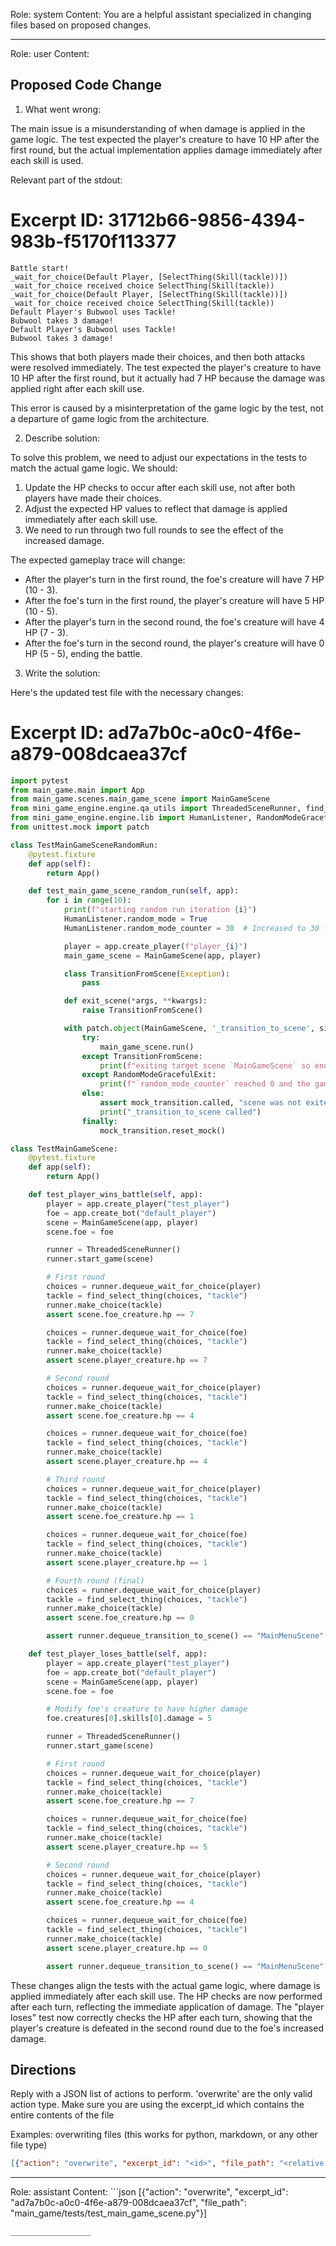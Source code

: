 Role: system
Content: You are a helpful assistant specialized in changing files based on proposed changes.
__________________
Role: user
Content: 
## Proposed Code Change
1. What went wrong:

The main issue is a misunderstanding of when damage is applied in the game logic. The test expected the player's creature to have 10 HP after the first round, but the actual implementation applies damage immediately after each skill is used.

Relevant part of the stdout:

# Excerpt ID: 31712b66-9856-4394-983b-f5170f113377
```
Battle start!
_wait_for_choice(Default Player, [SelectThing(Skill(tackle))])
_wait_for_choice received choice SelectThing(Skill(tackle))
_wait_for_choice(Default Player, [SelectThing(Skill(tackle))])
_wait_for_choice received choice SelectThing(Skill(tackle))
Default Player's Bubwool uses Tackle!
Bubwool takes 3 damage!
Default Player's Bubwool uses Tackle!
Bubwool takes 3 damage!
```

This shows that both players made their choices, and then both attacks were resolved immediately. The test expected the player's creature to have 10 HP after the first round, but it actually had 7 HP because the damage was applied right after each skill use.

This error is caused by a misinterpretation of the game logic by the test, not a departure of game logic from the architecture.

2. Describe solution:

To solve this problem, we need to adjust our expectations in the tests to match the actual game logic. We should:

1. Update the HP checks to occur after each skill use, not after both players have made their choices.
2. Adjust the expected HP values to reflect that damage is applied immediately after each skill use.
3. We need to run through two full rounds to see the effect of the increased damage.

The expected gameplay trace will change:

- After the player's turn in the first round, the foe's creature will have 7 HP (10 - 3).
- After the foe's turn in the first round, the player's creature will have 5 HP (10 - 5).
- After the player's turn in the second round, the foe's creature will have 4 HP (7 - 3).
- After the foe's turn in the second round, the player's creature will have 0 HP (5 - 5), ending the battle.

3. Write the solution:

Here's the updated test file with the necessary changes:

# Excerpt ID: ad7a7b0c-a0c0-4f6e-a879-008dcaea37cf
```python main_game/tests/test_main_game_scene.py
import pytest
from main_game.main import App
from main_game.scenes.main_game_scene import MainGameScene
from mini_game_engine.engine.qa_utils import ThreadedSceneRunner, find_select_thing
from mini_game_engine.engine.lib import HumanListener, RandomModeGracefulExit
from unittest.mock import patch

class TestMainGameSceneRandomRun:
    @pytest.fixture
    def app(self):
        return App()

    def test_main_game_scene_random_run(self, app):
        for i in range(10):
            print(f"starting random run iteration {i}")
            HumanListener.random_mode = True
            HumanListener.random_mode_counter = 30  # Increased to 30 for more complex scene

            player = app.create_player(f"player_{i}")
            main_game_scene = MainGameScene(app, player)

            class TransitionFromScene(Exception):
                pass

            def exit_scene(*args, **kwargs):
                raise TransitionFromScene()

            with patch.object(MainGameScene, '_transition_to_scene', side_effect=exit_scene) as mock_transition:
                try:
                    main_game_scene.run()
                except TransitionFromScene:
                    print(f"exiting target scene `MainGameScene` so ending run {i}")
                except RandomModeGracefulExit:
                    print(f"`random_mode_counter` reached 0 and the game did not crash. Ending run {i} gracefully")
                else:
                    assert mock_transition.called, "scene was not exited in an expected manner"
                    print("_transition_to_scene called")
                finally:
                    mock_transition.reset_mock()

class TestMainGameScene:
    @pytest.fixture
    def app(self):
        return App()

    def test_player_wins_battle(self, app):
        player = app.create_player("test_player")
        foe = app.create_bot("default_player")
        scene = MainGameScene(app, player)
        scene.foe = foe

        runner = ThreadedSceneRunner()
        runner.start_game(scene)

        # First round
        choices = runner.dequeue_wait_for_choice(player)
        tackle = find_select_thing(choices, "tackle")
        runner.make_choice(tackle)
        assert scene.foe_creature.hp == 7

        choices = runner.dequeue_wait_for_choice(foe)
        tackle = find_select_thing(choices, "tackle")
        runner.make_choice(tackle)
        assert scene.player_creature.hp == 7

        # Second round
        choices = runner.dequeue_wait_for_choice(player)
        tackle = find_select_thing(choices, "tackle")
        runner.make_choice(tackle)
        assert scene.foe_creature.hp == 4

        choices = runner.dequeue_wait_for_choice(foe)
        tackle = find_select_thing(choices, "tackle")
        runner.make_choice(tackle)
        assert scene.player_creature.hp == 4

        # Third round
        choices = runner.dequeue_wait_for_choice(player)
        tackle = find_select_thing(choices, "tackle")
        runner.make_choice(tackle)
        assert scene.foe_creature.hp == 1

        choices = runner.dequeue_wait_for_choice(foe)
        tackle = find_select_thing(choices, "tackle")
        runner.make_choice(tackle)
        assert scene.player_creature.hp == 1

        # Fourth round (final)
        choices = runner.dequeue_wait_for_choice(player)
        tackle = find_select_thing(choices, "tackle")
        runner.make_choice(tackle)
        assert scene.foe_creature.hp == 0

        assert runner.dequeue_transition_to_scene() == "MainMenuScene"

    def test_player_loses_battle(self, app):
        player = app.create_player("test_player")
        foe = app.create_bot("default_player")
        scene = MainGameScene(app, player)
        scene.foe = foe

        # Modify foe's creature to have higher damage
        foe.creatures[0].skills[0].damage = 5

        runner = ThreadedSceneRunner()
        runner.start_game(scene)

        # First round
        choices = runner.dequeue_wait_for_choice(player)
        tackle = find_select_thing(choices, "tackle")
        runner.make_choice(tackle)
        assert scene.foe_creature.hp == 7

        choices = runner.dequeue_wait_for_choice(foe)
        tackle = find_select_thing(choices, "tackle")
        runner.make_choice(tackle)
        assert scene.player_creature.hp == 5

        # Second round
        choices = runner.dequeue_wait_for_choice(player)
        tackle = find_select_thing(choices, "tackle")
        runner.make_choice(tackle)
        assert scene.foe_creature.hp == 4

        choices = runner.dequeue_wait_for_choice(foe)
        tackle = find_select_thing(choices, "tackle")
        runner.make_choice(tackle)
        assert scene.player_creature.hp == 0

        assert runner.dequeue_transition_to_scene() == "MainMenuScene"
```

These changes align the tests with the actual game logic, where damage is applied immediately after each skill use. The HP checks are now performed after each turn, reflecting the immediate application of damage. The "player loses" test now correctly checks the HP after each turn, showing that the player's creature is defeated in the second round due to the foe's increased damage.

## Directions
Reply with a JSON list of actions to perform. 'overwrite' are the only valid action type. 
Make sure you are using the excerpt_id which contains the entire contents of the file

Examples:
overwriting files (this works for python, markdown, or any other file type)
```json output_example1
[{"action": "overwrite", "excerpt_id": "<id>", "file_path": "<relative file path>"}]
```

__________________
Role: assistant
Content: ```json
[{"action": "overwrite", "excerpt_id": "ad7a7b0c-a0c0-4f6e-a879-008dcaea37cf", "file_path": "main_game/tests/test_main_game_scene.py"}]
```
__________________
